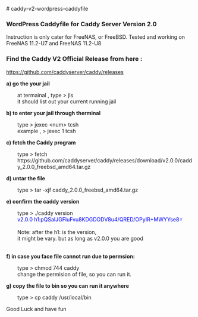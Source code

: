 <p># caddy-v2-wordpress-caddyfile</p>
<h3>WordPress Caddyfile for Caddy Server Version 2.0</h3>
<p>Instruction is only cater for FreeNAS, or FreeBSD. Tested and working on FreeNAS 11.2-U7 and FreeNAS 11.2-U8</p>
<h3>Find the Caddy V2 Official Release from here :</h3>
<p><a href="https://github.com/caddyserver/caddy/releases">https://github.com/caddyserver/caddy/releases</a></p>
<p><strong>a) go the your jail</strong></p>
<p style="padding-left: 30px;">at termainal , type &gt; jls<br /> it should list out your current running jail</p>
<p><strong>b) to enter your jail through therminal</strong></p>
<p style="padding-left: 30px;">type &gt; jexec &lt;num&gt; tcsh <br /> example , &gt; jexec 1 tcsh</p>
<p><strong>c) fetch the Caddy program </strong></p>
<p style="padding-left: 30px;">type &gt; fetch https://github.com/caddyserver/caddy/releases/download/v2.0.0/caddy_2.0.0_freebsd_amd64.tar.gz</p>
<p><strong>d) untar the file</strong></p>
<p style="padding-left: 30px;">type &gt; tar -xjf caddy_2.0.0_freebsd_amd64.tar.gz</p>
<p><strong>e) confirm the caddy version</strong></p>
<p style="padding-left: 30px;">type &gt; ./caddy version<br /><span style="color: #0000ff;">v2.0.0 h1:pQSaIJGFluFvu8KDGDODV8u4/QRED/OPyIR+MWYYse8=</span><br /><br />Note: after the h1: is the version, <br />it might be vary. but as long as v2.0.0 you are good<br /><br /></p>
<p><strong>f) in case you face file cannot run due to permsion:</strong></p>
<p style="padding-left: 30px;">type &gt; chmod 744 caddy<br /> change the permision of file, so you can run it.</p>
<p><strong>g) copy the file to bin so you can run it anywhere</strong></p>
<p style="padding-left: 30px;">type &gt; cp caddy /usr/local/bin</p>
<p>Good Luck and have fun</p>
